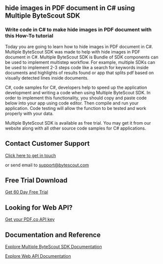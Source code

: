 ## hide images in PDF document in C# using Multiple ByteScout SDK

### Write code in C# to make hide images in PDF document with this How-To tutorial

Today you are going to learn how to hide images in PDF document in C#. Multiple ByteScout SDK was made to help with hide images in PDF document in C#. Multiple ByteScout SDK is Bundle of SDK components can be used to implement multistep workflow. For example, multiple SDKs can be used to implement 2-3 steps code like a search for keywords inside documents and highlights of results found or app that splits pdf based on visually detected lines inside documents.

C#, code samples for C#, developers help to speed up the application development and writing a code when using Multiple ByteScout SDK. In order to implement this functionality, you should copy and paste code below into your app using code editor. Then compile and run your application. Code testing will allow the function to be tested and work properly with your data.

Multiple ByteScout SDK is available as free trial. You may get it from our website along with all other source code samples for C# applications.

## Contact Customer Support

[Click here to get in touch](https://bytescout.zendesk.com/hc/en-us/requests/new?subject=Multiple%20ByteScout%20SDK%20Question)

or send email to [support@bytescout.com](mailto:support@bytescout.com?subject=Multiple%20ByteScout%20SDK%20Question) 

## Free Trial Download

[Get 60 Day Free Trial](https://bytescout.com/download/web-installer?utm_source=github-readme)

## Looking for Web API? 

[Get your PDF.co API key](https://pdf.co/documentation/api?utm_source=github-readme)

## Documentation and Reference

[Explore Multiple ByteScout SDK Documentation](https://bytescout.com/documentation/index.html?utm_source=github-readme)

[Explore Web API Documentation](https://pdf.co/documentation/api?utm_source=github-readme)